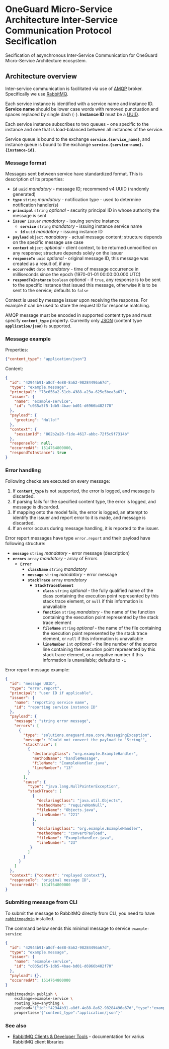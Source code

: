 # OneGuard Micro-Service Architecture Inter-Service Communication Protocol Secification

Secification of asynchronous Inter-Service Communication for OneGuard Micro-Service Architecture ecosystem.

## Architecture overview

Inter-service communication is facilitated via use of [AMQP](https://www.amqp.org/) broker. 
Specifically we use [RabbitMQ](http://www.rabbitmq.com/).

Each service instance is identified with a service name and instance ID.
**Service name** should be lower case words with removed punctuation and spaces replaced by single dash (`-`).
**Instance ID** must be a [UUID](https://en.wikipedia.org/wiki/Universally_unique_identifier).

Each service instance subscribes to two queues - one specific to the instance
and one that is load-balanced between all instances of the service.

Service queue is bound to the exchange **`service.{service_name}`**,
and instance queue is bound to the exchange **`service.{service-name}.{instance-id}`**.

### Message format

Messages sent between service have standardized format. This is description of its properties:

- **`id`** `uuid` *mandatory* - message ID; recommend v4 UUID (randomly generated)
- **`type`** `string` *mandatory* - notification type - used to determine notification handler(s)
- **`principal`** `string` *optional* - security principal ID in whose authority the message is sent
- **`issuer`** `Issuer` *mandatory* - issuing service instance
  - **`service`** `string` *mandatory* - issuing instance service name
  - **`id`** `uuid` *mandatory* - issuing instance ID
- **`payload`** `object` *mandatory* - actual message content; structure depends on the specific message use case
- **`context`** `object` *optional* - 
    client context, to be returned unmodified on any response; structure depends solely on the issuer
- **`responseTo`** `uuid` *optional* - original message ID, this message was created as a result of, if any
- **`occurredAt`** `date` *mandatory* - 
    time of message occurrence in milliseconds since the epoch (1970-01-01 00:00:00.000 UTC)
- **`respondToInstance`** `boolean` *optional* - 
    if `true`, any response is to be sent to the specific instance that issued this message,
    otherwise it is to be sent to the service; defaults to `false`

Context is used by message issuer upon receiving the response.
For example it can be used to store the request ID for response matching.
                                       
AMQP message must be encoded in supported content type and must specify **`content_type`** property.
Currently only [JSON](https://www.json.org/) (content type **`application/json`**) is supported.
                                       
### Message example

Properties:

```json
{"content_type": "application/json"}
```

Content:

```json
{
  "id": "42944b91-a8df-4e88-8a62-98284496a67d",
  "type": "example.message",
  "principal": "73c656a2-51cb-4388-a23a-625e5bea3a67",
  "issuer": {
    "name": "example-service",
    "id": "c035a5f5-1db5-4bae-bd01-d6966b402f70"
  },
  "payload": {
    "greeting": "Hullo!"
  },
  "context": {
    "sessionId": "862b2a20-f1de-4617-abbc-72f5c9f7314b"
  },
  "responseTo": null,
  "occurredAt": 1514764800000,
  "respondToInstance": true
}
```

### Error handling

Following checks are executed on every message:

1) If **`content_type`** is not supported, the error is logged, and message is discarded.
1) If parsing fails for the specified content type, the error is logged, and message is discarded.
1) If mapping onto the model fails, the error is logged, an attempt to identify the issuer
   and report error to it is made, and message is discarded.
1) If an error occurs during message handling, it is reported to the issuer.

Error report messages have type `error.report` and their payload have following structure:

- **`message`** `string` *mandatory* - error message (description)
- **`errors`** `array` *mandatory* - array of Errors
  - **`Error`**
    - **`className`** `string` *mandatory*
    - **`message`** `string` *mandatory* - error message
    - **`stackTrace`** `array` *mandatory*
      - **`StackTraceElement`**
        - **`class`** `string` *optional* - 
            the fully qualified name of the class containing the execution point represented 
            by this stack trace element, or `null` if this information is unavailable
        - **`function`** `string` *mandatory* -
            the name of the function containing the execution point represented by the stack trace element
        - **`fileName`** `string` *optional* -
            the name of the file containing the execution point represented by the stack trace element,
            or `null` if this information is unavailable
        - **`lineNumber`** `int` *optional* -
            the line number of the source line containing the execution point represented by this stack trace element,
            or a negative number if this information is unavailable; defaults to `-1`

Error report message example:

```json
{
  "id": "message UUID",
  "type": "error.report",
  "principal": "user ID if applicable",
  "issuer": {
    "name": "reporting service name",
    "id": "reporting service instance ID"
  },
  "payload": {
    "message": "string error message",
    "errors": [
      {
        "type": "solutions.oneguard.msa.core.MessagingException",
        "message": "Could not convert the payload to 'String'",
        "stackTrace": [
          {
            "declaringClass": "org.example.ExampleHandler",
            "methodName": "handleMessage",
            "fileName": "ExampleHandler.java",
            "lineNumber": "13"
          }
        ],
        "cause": {
          "type": "java.lang.NullPointerException",
          "stackTrace": [
            {
              "declaringClass": "java.util.Objects",
              "methodName": "requireNonNull",
              "fileName": "Objects.java",
              "lineNumber": "221"
            },
            {
              "declaringClass": "org.example.ExampleHandler",
              "methodName": "convertPayload",
              "fileName": "ExampleHandler.java",
              "lineNumber": "23"
           }
          ]
        }
      }
    ]
  },
  "context": {"content": "replayed context"},
  "responseTo": "original message ID",
  "occurredAt": 1514764800000
}
```

### Submiting message from CLI

To submit the message to RabbitMQ directly from CLI, 
you need to have [`rabbitmqadmin`](https://www.rabbitmq.com/management-cli.html) installed.

The command below sends this minimal message to service `example-service`:

```json
{
  "id": "42944b91-a8df-4e88-8a62-98284496a67d",
  "type": "example.message",
  "issuer": {
    "name": "example-service",
    "id": "c035a5f5-1db5-4bae-bd01-d6966b402f70"
  },
  "payload": {},
  "occurredAt": 1514764800000
}
```

```bash
rabbitmqadmin publish \
    exchange=example-service \
    routing_key=anything \
    payload='{"id":"42944b91-a8df-4e88-8a62-98284496a67d","type":"example.message","issuer":{"name":"example-service","id":"c035a5f5-1db5-4bae-bd01-d6966b402f70"},"payload":{},"occurredAt":1514764800000}' \
    properties='{"content_type":"application/json"}'
```

### See also

- [RabbitMQ Clients & Developer Tools](https://www.rabbitmq.com/devtools.html) -
    documentation for varius RabbitMQ client libraries
